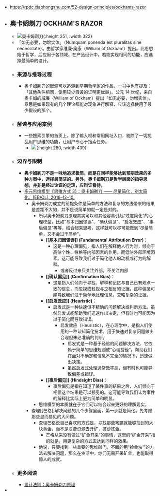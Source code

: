 - https://rpdc.xiaohongshu.com/52-design-principles/ockhams-razor
- ## **奥卡姆剃刀 OCKHAM'S RAZOR**
	- ![奥卡姆剃刀](https://picasso-static.xiaohongshu.com/fe-platform/8f562463400cf5f9ffc9edfe7f0d1854477c979d.gif){:height 351, :width 322}
	- 「如无必要，勿增实体」（Numquam ponenda est pluralitas sine necessitate）。由哲学家维廉·奥康（William of Ockham）提出。此思想始于哲学，后应用于各领域。在产品设计中，若能实现相同的功能，应选择最简单的设计。
	- ### 来源与推导过程
		- 奥卡姆剃刀的起源可以追溯到早期哲学家的作品，一书中也有提及：「其他条件相同，使用较少假设的证明更优越」。公元 14 世纪，来自奥卡姆的威廉（William of Ockham）提出「如无必要，勿增实体」，意思是如果现有的几个理论都能对现象进行解释，应该选择使用了最少假设的那个。
	- ### 解读与应用案例
		- 一些搜索引擎的首页上，除了输入框和常用网址入口，剔除了一切扰乱用户思维的功能，让用户专心于搜索任务。
			- ![](https://picasso-static.xiaohongshu.com/fe-platform/01f9a5c9682e3b2f8aa4763f82196876028f6848.png){:height 280, :width 439}
	- ### 边界与限制
		- **奥卡姆剃刀不是一味地追求极简，而是在同样能够达到预期效果的多种方案中，选择最简洁的。另外，奥卡姆剃刀是哲学层面的指导思想，并非是经过论证的定理，应辩证看待。**
		- [多元思维模型【思维方式 3】：奥卡姆剃刀 —— 尽量简化，别太简化。[EB/OL]. 2018–12–10.](https://www.jianshu.com/p/34ed8e562254)
			- 奥卡姆剃刀成立的前提条件是简单的方法和复杂的方法带来的结果是差距不大的，并不是说简单的就一定是对的。
				- 所以奥卡姆剃刀原理其实可以和其他容易引起“过度简化”的心理模型，比如“基本归因谬误”、“确认偏见”、“启发效应”、“事后偏见”等等，结合起来思考，这样就可以尽可能做到“尽量简单，又不会过于简单”。
					- **[[基本归因谬误]] (Fundamental Attribution Error)**：
						- 这是一种心理偏见，指人们在解释他人行为时，倾向于高估个性、性格等内部因素的作用，而低估外部环境因素。这可能导致我们过于简化他人的动机或行为的解释。
							- 或者反过来只关注外部，不关注内部
					- **[[确认偏见]] (Confirmation Bias)**：
						- 这是指人们倾向于寻找、解释和记忆与自己已有观点一致的信息，而忽视或轻视与之相反的证据。这种偏见可能导致我们过于简单地处理信息，忽略复杂的证据。
					- **[[启发效应]] (Heuristic)**：
						- 启发式是一种快速但不精确的问题解决或判断方法。虽然启发式能帮助我们迅速作出决定，但有时也可能因为过于简化而导致错误。
							- 启发效应（Heuristic），在心理学中，是指人们使用的一种认知简化技术，用于快速对复杂问题做出合理但未必准确的判断。
								- 启发式是一种基于经验的问题解决方法，它依赖于简单的思维规则或“心理捷径”，帮助我们在面对不确定和信息不完全的情况下，迅速做出决策。
								- 虽然启发式处理通常效率高，但有时也可能导致偏差或错误。
					- **[[事后偏见]] (Hindsight Bias)**：
						- 事后偏见是指在知道了某件事的结果之后，人们倾向于相信这个结果是可以预见的。这可能导致我们认为事件的解释比实际上更为简单和明显。
				- 思维模型的本质就在于它们可以结合起来更好的理解现实。
			- 查理[[芒格]]解决问题的几个步骤里面，第一步就是简化。先考虑那些显而易见的大问题。
				- 查理芒格说自己喜欢的方式是，寻找那些弯腰就能够捡到的大块黄金，而不是浪费资源去开矿，披沙拣金。
					- 芒格从来没有做过“矿金开采”的事情，这里的“矿金开采”指的就是，用更复杂的方式去达到同样的效果。
				- 他说，只要找到一些重要的思维敲门，不断的用“捡金块'”的方法去解决问题，那么在生活中，你们无需开采矿金，也能取得惊人的成就。
	- ### 更多阅读
		- [设计法则：奥卡姆剃刀原理](http://www.woshipm.com/pd/167853.html)
-